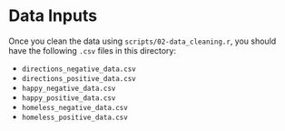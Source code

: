 # Data Inputs
Once you clean the data using `scripts/02-data_cleaning.r`, you should have the following `.csv` files in this directory:

* `directions_negative_data.csv`
* `directions_positive_data.csv`
* `happy_negative_data.csv`
* `happy_positive_data.csv`
* `homeless_negative_data.csv`
* `homeless_positive_data.csv`